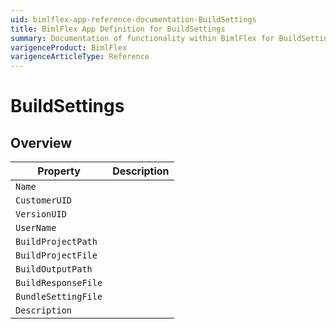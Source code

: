 ```yaml
---
uid: bimlflex-app-reference-documentation-BuildSettings
title: BimlFlex App Definition for BuildSettings
summary: Documentation of functionality within BimlFlex for BuildSettings
varigenceProduct: BimlFlex
varigenceArticleType: Reference
---
```


# BuildSettings



## Overview
  
| Property | Description |
| --------- | ----------- |
|`Name` | |
|`CustomerUID` | |
|`VersionUID` | |
|`UserName` | |
|`BuildProjectPath` | |
|`BuildProjectFile` | |
|`BuildOutputPath` | |
|`BuildResponseFile` | |
|`BundleSettingFile` | |
|`Description` | |
